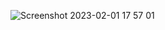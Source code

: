 ![Screenshot 2023-02-01 17 57 01](https://user-images.githubusercontent.com/81670358/216000210-a02531f5-4e9f-446d-b365-79cd78b64dec.png)
